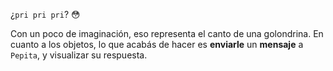 ¿`pri pri pri`? :flushed:

Con un poco de imaginación, eso representa el canto de una golondrina. En cuanto a los objetos, lo que acabás de hacer es **enviarle** un **mensaje** a `Pepita`, y visualizar su respuesta.